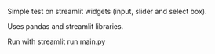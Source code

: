 Simple test on streamlit widgets (input, slider and select box).

Uses pandas and streamlit libraries.

Run with streamlit run main.py
